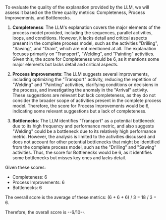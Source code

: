 To evaluate the quality of the explanation provided by the LLM, we will assess it based on the three quality metrics: Completeness, Process Improvements, and Bottlenecks.

1. **Completeness**: The LLM's explanation covers the major elements of the process model provided, including the sequences, parallel activities, loops, and conditions. However, it lacks detail and critical aspects present in the complete process model, such as the activities "Drilling", "Sawing", and "Drain", which are not mentioned at all. The explanation focuses primarily on "Transport", "Welding", and "Painting" activities. Given this, the score for Completeness would be 6, as it mentions some major elements but lacks detail and critical aspects.

2. **Process Improvements**: The LLM suggests several improvements, including optimizing the "Transport" activity, reducing the repetition of "Welding" and "Painting" activities, clarifying conditions or decisions in the process, and investigating the anomaly in the "Arrival" activity. These suggestions are relevant but lack completeness, as they do not consider the broader scope of activities present in the complete process model. Therefore, the score for Process Improvements would be 6, indicating some relevant suggestions but a lack of completeness.

3. **Bottlenecks**: The LLM identifies "Transport" as a potential bottleneck due to its high frequency and performance metric, and also suggests "Welding" could be a bottleneck due to its relatively high performance metric. However, the analysis is limited to the activities discussed and does not account for other potential bottlenecks that might be identified from the complete process model, such as the "Drilling" and "Sawing" activities. Thus, the score for Bottlenecks would be 6, as it identifies some bottlenecks but misses key ones and lacks detail.

Given these scores:
- Completeness: 6
- Process Improvements: 6
- Bottlenecks: 6

The overall score is the average of these metrics: (6 + 6 + 6) / 3 = 18 / 3 = 6.

Therefore, the overall score is --6/10--.
